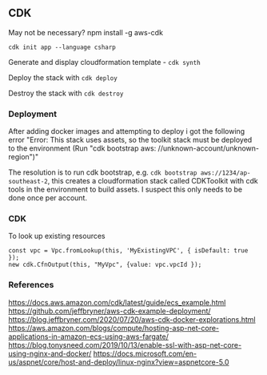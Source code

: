 ﻿CDK
---

May not be necessary?
npm install -g aws-cdk

`cdk init app --language csharp`

Generate and display cloudformation template - `cdk synth`

Deploy the stack with `cdk deploy`

Destroy the stack with `cdk destroy`

### Deployment

After adding docker images and attempting to deploy i got the following error "Error: This stack uses assets, so the toolkit stack must be deployed to the environment (Run "cdk bootstrap aws: //unknown-account/unknown-region")"

The resolution is to run cdk bootstrap, e.g. `cdk bootstrap aws://1234/ap-southeast-2`, this creates a cloudformation stack called CDKToolkit with cdk tools in the environment to build assets. I suspect this only needs to be done once per account.

### CDK

To look up existing resources 


    const vpc = Vpc.fromLookup(this, 'MyExistingVPC', { isDefault: true });
    new cdk.CfnOutput(this, "MyVpc", {value: vpc.vpcId });


### References

https://docs.aws.amazon.com/cdk/latest/guide/ecs_example.html
https://github.com/jeffbryner/aws-cdk-example-deployment/
https://blog.jeffbryner.com/2020/07/20/aws-cdk-docker-explorations.html
https://aws.amazon.com/blogs/compute/hosting-asp-net-core-applications-in-amazon-ecs-using-aws-fargate/
https://blog.tonysneed.com/2019/10/13/enable-ssl-with-asp-net-core-using-nginx-and-docker/
https://docs.microsoft.com/en-us/aspnet/core/host-and-deploy/linux-nginx?view=aspnetcore-5.0